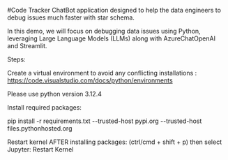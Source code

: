 #Code Tracker ChatBot application designed to help the data engineers to debug issues much faster with star schema.



In this demo, we will focus on debugging data issues using Python, leveraging Large Language Models (LLMs) along with AzureChatOpenAI and Streamlit.

Steps:

Create a virtual environment to avoid any conflicting installations : https://code.visualstudio.com/docs/python/environments



Please use python version 3.12.4

Install required packages:

pip install -r requirements.txt --trusted-host pypi.org --trusted-host files.pythonhosted.org

Restart kernel AFTER installing packages: (ctrl/cmd + shift + p) then select Jupyter: Restart Kernel
